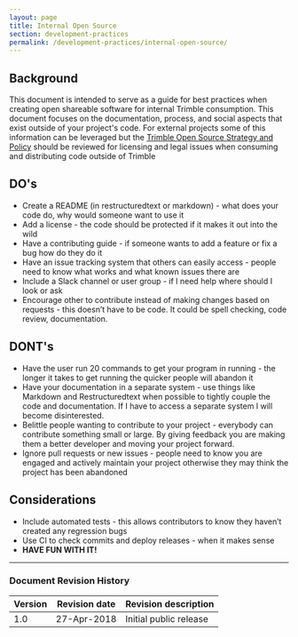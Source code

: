 ```yaml
---
layout: page
title: Internal Open Source
section: development-practices
permalink: /development-practices/internal-open-source/
---
```


## Background
This document is intended to serve as a guide for best practices when creating 
open shareable software for internal Trimble consumption. This document 
focuses on the documentation, process, and social aspects that exist outside of
your project's code. For external projects some of this information can be 
leveraged but the [Trimble Open Source Strategy and Policy][1] should be 
reviewed for licensing and legal issues when consuming and distributing code
outside of Trimble

[1]:https://sites.google.com/a/trimble.com/trimble-open-source/oss-policy

## DO's
* Create a README (in restructuredtext or markdown) - what does your code do,
  why would someone want to use it
* Add a license - the code should be protected if it makes it out into the wild
* Have a contributing guide - if someone wants to add a feature or fix a bug
  how do they do it
* Have an issue tracking system that others can easily access - people need to
  know what works and what known issues there are
* Include a Slack channel or user group - if I need help where should I look
  or ask
* Encourage other to contribute instead of making changes based on requests -
  this doesn’t have to be code. It could be spell checking, code review,
  documentation.

## DONT's
* Have the user run 20 commands to get your program in running - the longer it
  takes to get running the quicker people will abandon it
* Have your documentation in a separate system - use things like Markdown and
  Restructuredtext when possible to tightly couple the code and documentation.
  If I have to access a separate system I will become disinterested.
* Belittle people wanting to contribute to your project - everybody can
  contribute something small or large. By giving feedback you are making 
  them a better developer and moving your project forward.
* Ignore pull requests or new issues - people need to know you are engaged and
  actively maintain your project otherwise they may think the project has 
  been abandoned

## Considerations
* Include automated tests - this allows contributors to know they haven’t
  created any regression bugs
* Use CI to check commits and deploy releases - when it makes sense
* **HAVE FUN WITH IT!**

---
### Document Revision History

| Version | Revision date | Revision description   |
|---------|---------------|------------------------|
| 1.0     | 27-Apr-2018   | Initial public release |
